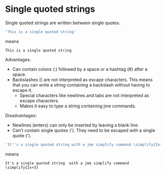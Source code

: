 # Single quoted strings


Single quoted strings are written between single quotes.

```yaml
'This is a single quoted string'
```

means

```text
This is a single quoted string
```

Advantages:
- Can contain colons (:) followed by a space or a hashtag (#) after a space.
- Backslashes (\) are not interpreted as escape characters. This means that you can write a string containing a backslash without having to escape it.
  - Special characters like newlines and tabs are not interpreted as escape characters.
  - Makes it easy to type a string containing jme commands.

Disadvantages:
- Newlines (enters) can only be inserted by leaving a blank line.
- Can't contain single quotes ('). They need to be escaped with a single quote (').

```yaml
'It''s a single quoted string with a jme simplify command \simplify{2x+3}'
```

means

```text
It's a single quoted string  with a jme simplify command \simplify{2x+3}
```

